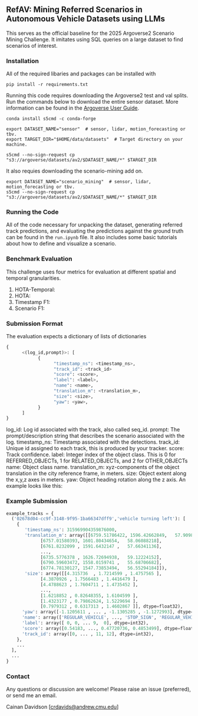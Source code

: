 ## RefAV: Mining Referred Scenarios in Autonomous Vehicle Datasets using LLMs

This serves as the official baseline for the 2025 Argoverse2 Scenario Mining Challenge. It imitates using SQL queries on a large dataset to find scenarios of interest.

### Installation

All of the required libaries and packages can be installed with

`pip install -r requirements.txt`

Running this code requires downloading the Argoverse2 test and val splits. Run the commands below to download the entire sensor dataset.
More information can be found in the [Argoverse User Guide](https://argoverse.github.io/user-guide/getting_started.html#downloading-the-data).
```
conda install s5cmd -c conda-forge

export DATASET_NAME="sensor"  # sensor, lidar, motion_forecasting or tbv.
export TARGET_DIR="$HOME/data/datasets"  # Target directory on your machine.

s5cmd --no-sign-request cp "s3://argoverse/datasets/av2/$DATASET_NAME/*" $TARGET_DIR
```
It also requies downloading the scenario-mining add on. 
```
export DATASET_NAME="scenario_mining"  # sensor, lidar, motion_forecasting or tbv.
s5cmd --no-sign-request cp "s3://argoverse/datasets/av2/$DATASET_NAME/*" $TARGET_DIR
```

### Running the Code

All of the code necessary for unpacking the dataset, generating referred track predictions,
and evaluating the predictions against the ground truth can be found in the `run.ipynb` file.
It also includes some basic tutorials about how to define and visualize a scenario.

### Benchmark Evaluation

This challenge uses four metrics for evaluation at different spatial and temporal granularities.
1. HOTA-Temporal: 
2. HOTA: 
3. Timestamp F1: 
4. Scenario F1: 

### Submission Format

The evaluation expects a dictionary of lists of dictionaries
```python
{
      <(log_id,prompt)>: [
            {
                  "timestamp_ns": <timestamp_ns>,
                  "track_id": <track_id>
                  "score": <score>,
                  "label": <label>,
                  "name": <name>,
                  "translation_m": <translation_m>,
                  "size": <size>,
                  "yaw": <yaw>,
            }
      ]
}
```

log_id: Log id associated with the track, also called seq_id.
prompt: The prompt/description string that describes the scenario associated with the log.
timestamp_ns: Timestamp associated with the detections.
track_id: Unique id assigned to each track, this is produced by your tracker.
score: Track confidence.
label: Integer index of the object class. This is 0 for REFERRED_OBJECTs, 1 for RELATED_OBJECTs, and 2 for OTHER_OBJECTs
name: Object class name.
translation_m: xyz-components of the object translation in the city reference frame, in meters.
size: Object extent along the x,y,z axes in meters.
yaw: Object heading rotation along the z axis.
An example looks like this:

### Example Submission
```python
example_tracks = {
  ('02678d04-cc9f-3148-9f95-1ba66347dff9','vehicle turning left'): [
    {
       'timestamp_ns': 315969904359876000,
       'translation_m': array([[6759.51786422, 1596.42662849,   57.90987307],
             [6757.01580393, 1601.80434654,   58.06088218],
             [6761.8232099 , 1591.6432147 ,   57.66341136],
             ...,
             [6735.5776378 , 1626.72694938,   59.12224152],
             [6790.59603472, 1558.0159741 ,   55.68706682],
             [6774.78130127, 1547.73853494,   56.55294184]]),
       'size': array([[4.315736  , 1.7214599 , 1.4757565 ],
             [4.3870926 , 1.7566483 , 1.4416479 ],
             [4.4788623 , 1.7604711 , 1.4735452 ],
             ...,
             [1.6218852 , 0.82648355, 1.6104599 ],
             [1.4323177 , 0.79862624, 1.5229694 ],
             [0.7979312 , 0.6317313 , 1.4602867 ]], dtype=float32),
      'yaw': array([-1.1205611 , ... , -1.1305285 , -1.1272993], dtype=float32),
      'name': array(['REGULAR_VEHICLE', ..., 'STOP_SIGN', 'REGULAR_VEHICLE'], dtype='<U31'),
      'label': array([ 0, 0, ... 9,  0], dtype=int32),
      'score': array([0.54183, ..., 0.47720736, 0.4853499], dtype=float32),
      'track_id': array([0, ... , 11, 12], dtype=int32),
    },
    ...
  ],
  ...
}
```

### Contact 

Any questions or discussion are welcome! Please raise an issue (preferred), or send me an email.

Cainan Davidson [crdavids@andrew.cmu.edu]

